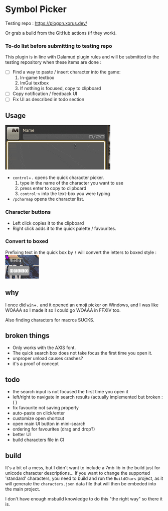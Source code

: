 # Symbol Picker

Testing repo : https://plogon.xorus.dev/

Or grab a build from the GitHub actions (if they work).

### To-do list before submitting to testing repo

This plugin is in line with Dalamud plugin rules and will be submitted to the testing repository when these items are done :

- [ ] Find a way to paste / insert character into the game:
  1. In-game textbox
  2. ImGui textbox
  3. If nothing is focused, copy to clipboard
- [ ] Copy notification / feedback UI
- [ ] Fix UI as described in todo section

## Usage

![](Doc/bad-demo.gif)

- `control`+`.` opens the quick character picker.
    1. type in the name of the character you want to use
    2. press enter to copy to clipboard
    3. `control`-`v` into the text-box you were typing
- `/pcharmap` opens the character list.

### Character buttons

- Left click copies it to the clipboard
- Right click adds it to the quick palette / favourites.

### Convert to boxed

Prefixing text in the quick box by `!` will convert the letters to boxed style :
![](Doc/boxed.png)

## why

I once did `win`+`.` and it opened an emoji picker on Windows, and I was like WOAAA so I made it so I could go WOAAA in
FFXIV too.

Also finding characters for macros SUCKS.

## broken things

- Only works with the AXIS font.
- The quick search box does not take focus the first time you open it.
- unproper unload causes crashes?
- it's a proof of concept

## todo

- the search input is not focused the first time you open it
- left/right to navigate in search results (actually implemented but broken :( )
- fix favourite not saving properly
- auto-paste on click/enter
- customize open shortcut
- open main UI button in mini-search
- ordering for favourites (drag and drop?)
- better UI
- build characters file in CI

## build

It's a bit of a mess, but I didn't want to include a 7mb lib in the build just for unicode character descriptions... If
you want to change the supported 'standard' characters, you need to build and run the `BuildChars` project, as it will
generate the `characters.json` data file that will then be embeded into the main project.

I don't have enough msbuild knowledge to do this "the right way" so there it is.
